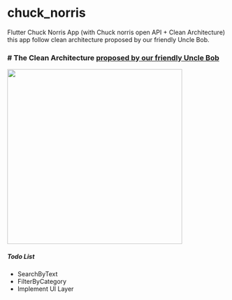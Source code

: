 # chuck_norris

Flutter Chuck Norris App (with Chuck norris open API + Clean Architecture) this app follow clean architecture proposed by our friendly Uncle Bob.

### # The Clean Architecture [proposed by our friendly Uncle Bob](https://blog.cleancoder.com/uncle-bob/2012/08/13/the-clean-architecture.html)

<p float="left">
  <img src="https://user-images.githubusercontent.com/10207753/93004894-e8d48d00-f564-11ea-9f34-8614c783e98a.jpg" height="400" /> 
    <p/>


##### Todo List

* SearchByText
* FilterByCategory
* Implement UI Layer
